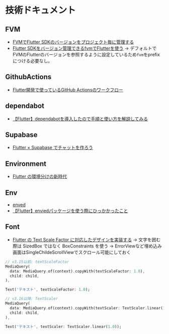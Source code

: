 # 技術ドキュメント

## FVM
- [FVMでFlutter SDKのバージョンをプロジェクト毎に管理する](https://zenn.dev/altiveinc/articles/flutter-version-management)
- [Flutter SDKをバージョン管理できるfvmでFlutterを使う](https://zenn.dev/welchi/articles/d8f120adeebc7a85ed17)
→ デフォルトでFVMのFlutterのバージョンを参照するように設定しているため`fvm`をprefixにつける必要なし。

## GithubActions
- [Flutter開発で使っているGitHub Actionsのワークフロー](https://zenn.dev/yorifuji/articles/flutter-github-actions-template)

## dependabot
- [【Flutter】dependabotを導入したので手順と使い方を解説してみる](https://blog.dalt.me/3354)

## Supabase
- [Flutter × Supabase でチャットを作ろう](https://zenn.dev/dshukertjr/books/flutter-supabase-chat)

## Environment
- [Flutter の環境分けの新時代](https://zenn.dev/blendthink/articles/392607db0a65dd)

## Env
- [enved](https://pub.dev/packages/envied)
- [【Flutter】enviedパッケージを使う際にひっかかったこと](https://zenn.dev/8rine23/scraps/f097a9505cbe7b)

## Font
- [Flutter の Text Scale Factor に対応したデザインを実装する](https://zenn.dev/10q89s/articles/flutter-text-scale-factor)
→ 文字を囲む際は SizedBox ではなく BoxConstraints を使う
→ ErrorViewなど埋め込み画面はSingleChildeScrollViewでスクロール可能にしておく

```dart
// v3.15以前: textScaleFactor
MediaQuery(
  data: MediaQuery.of(context).copyWith(textScaleFactor: 1.0),
  child: child,
),

Text('テキスト', textScaleFactor: 1.0);

// v3.16以降: TextScaler
MediaQuery(
  data: MediaQuery.of(context).copyWith(textScaler: TextScaler.linear(1.0)),
  child: child,
),

Text('テキスト', textScaler: TextScaler.linear(1.0));
```
